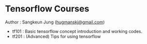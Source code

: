 # Tensorflow Courses

Author : Sangkeun Jung (hugmanskj@gmail.com)

- tf101 : Basic tensorflow concept introduction and working codes.
- tf201 : (Advanced) Tips for using tensorflow 


